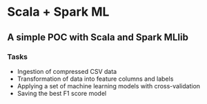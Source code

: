﻿# Scala + Spark ML

 ## A simple POC with Scala and Spark MLlib

 ### Tasks

* Ingestion of compressed CSV data
* Transformation of data into feature columns and labels
* Applying a set of machine learning models with cross-validation
* Saving the best F1 score model
